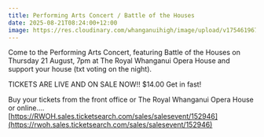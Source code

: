 ```yaml
---
title: Performing Arts Concert / Battle of the Houses
date: 2025-08-21T08:24:00+12:00
image: https://res.cloudinary.com/whanganuihigh/image/upload/v1754619670/Events/2025_Performing_Arts_Concert.jpg
---
```

Come to the Performing Arts Concert, featuring Battle of the Houses on Thursday 21 August, 7pm at The Royal Whanganui Opera House and support your house (txt voting on the night).  

TICKETS ARE LIVE AND ON SALE NOW!! $14.00 Get in fast!  

Buy your tickets from the front office or The Royal Whanganui Opera House or online....  
[https://RWOH.sales.ticketsearch.com/sales/salesevent/152946](https://rwoh.sales.ticketsearch.com/sales/salesevent/152946)
